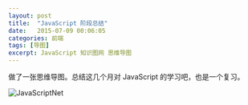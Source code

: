 ```yaml
---
layout: post
title:  "JavaScript 阶段总结"
date:   2015-07-09 00:06:05
categories: 前端
tags: [导图]
excerpt: JavaScript 知识图网 思维导图
---
```


做了一张思维导图。总结这几个月对 JavaScript 的学习吧，也是一个复习。

<!--more-->

![JavaScriptNet](http://7q5cdt.com1.z0.glb.clouddn.com/blog-JavaScriptNet2.png)